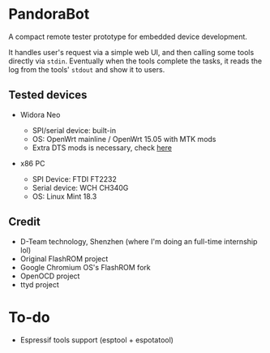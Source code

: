# PandoraBot

A compact remote tester prototype for embedded device development.

It handles user's request via a simple web UI, and then calling some tools directly via `stdin`. Eventually when the tools complete the tasks, it reads the log from the tools' `stdout` and show it to users. 

## Tested devices

- Widora Neo
    - SPI/serial device: built-in
    - OS: OpenWrt mainline / OpenWrt 15.05 with MTK mods
    - Extra DTS mods is necessary, check [here](https://github.com/huming2207/openwrt/commit/716b0a12dde64b12974fb6eb43e4b89672f69c22#diff-aa3c6c11ba9d748287aa21cb2d4b786f)

- x86 PC
    - SPI Device: FTDI FT2232
    - Serial device: WCH CH340G
    - OS: Linux Mint 18.3

## Credit

- D-Team technology, Shenzhen (where I'm doing an full-time internship lol)
- Original FlashROM project
- Google Chromium OS's FlashROM fork
- OpenOCD project
- ttyd project

# To-do

- Espressif tools support (esptool + espotatool)